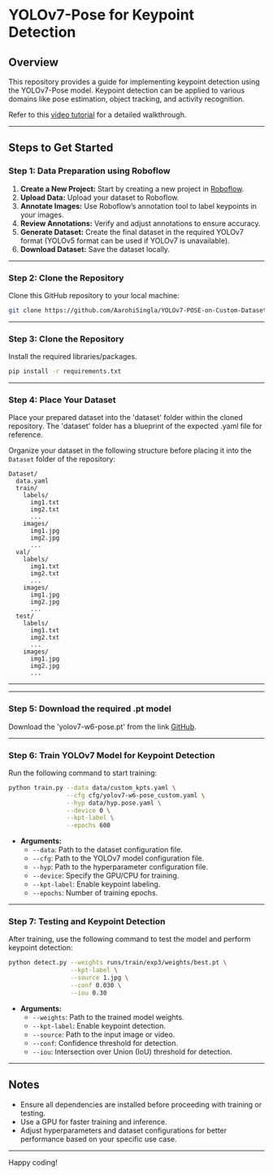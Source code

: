 # YOLOv7-Pose for Keypoint Detection

## Overview
This repository provides a guide for implementing keypoint detection using the YOLOv7-Pose model. Keypoint detection can be applied to various domains like pose estimation, object tracking, and activity recognition.

Refer to this [video tutorial](https://www.youtube.com/watch?v=OMJRcjnMMok&t=1s) for a detailed walkthrough.

---

## Steps to Get Started

### Step 1: Data Preparation using Roboflow
1. **Create a New Project:** Start by creating a new project in [Roboflow](https://roboflow.com/).
2. **Upload Data:** Upload your dataset to Roboflow.
3. **Annotate Images:** Use Roboflow’s annotation tool to label keypoints in your images.
4. **Review Annotations:** Verify and adjust annotations to ensure accuracy.
5. **Generate Dataset:** Create the final dataset in the required YOLOv7 format (YOLOv5 format can be used if YOLOv7 is unavailable).
6. **Download Dataset:** Save the dataset locally.

---

### Step 2: Clone the Repository
Clone this GitHub repository to your local machine:
```bash
git clone https://github.com/AarohiSingla/YOLOv7-POSE-on-Custom-Dataset.git
```

---

### Step 3: Clone the Repository
Install the required libraries/packages.
```bash
pip install -r requirements.txt
```

---

### Step 4: Place Your Dataset
Place your prepared dataset into the 'dataset' folder within the cloned repository.
The 'dataset' folder has a blueprint of the expected .yaml file for reference.

Organize your dataset in the following structure before placing it into the `Dataset` folder of the repository:

```
Dataset/
  data.yaml
  train/
    labels/
      img1.txt
      img2.txt
      ...
    images/
      img1.jpg
      img2.jpg
      ...
  val/
    labels/
      img1.txt
      img2.txt
      ...
    images/
      img1.jpg
      img2.jpg
      ...
  test/
    labels/
      img1.txt
      img2.txt
      ...
    images/
      img1.jpg
      img2.jpg
      ...
```

---
---

### Step 5: Download the required .pt model
Download the 'yolov7-w6-pose.pt' from the link [GitHub](https://github.com/WongKinYiu/yolov7/releases).

---

### Step 6: Train YOLOv7 Model for Keypoint Detection
Run the following command to start training:
```bash
python train.py --data data/custom_kpts.yaml \
                --cfg cfg/yolov7-w6-pose_custom.yaml \
                --hyp data/hyp.pose.yaml \
                --device 0 \
                --kpt-label \
                --epochs 600
```
- **Arguments:**
  - `--data`: Path to the dataset configuration file.
  - `--cfg`: Path to the YOLOv7 model configuration file.
  - `--hyp`: Path to the hyperparameter configuration file.
  - `--device`: Specify the GPU/CPU for training.
  - `--kpt-label`: Enable keypoint labeling.
  - `--epochs`: Number of training epochs.

---

### Step 7: Testing and Keypoint Detection
After training, use the following command to test the model and perform keypoint detection:
```bash
python detect.py --weights runs/train/exp3/weights/best.pt \
                 --kpt-label \
                 --source 1.jpg \
                 --conf 0.030 \
                 --iou 0.30
```
- **Arguments:**
  - `--weights`: Path to the trained model weights.
  - `--kpt-label`: Enable keypoint detection.
  - `--source`: Path to the input image or video.
  - `--conf`: Confidence threshold for detection.
  - `--iou`: Intersection over Union (IoU) threshold for detection.

---

## Notes
- Ensure all dependencies are installed before proceeding with training or testing.
- Use a GPU for faster training and inference.
- Adjust hyperparameters and dataset configurations for better performance based on your specific use case.

---

Happy coding!
